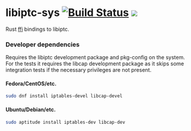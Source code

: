 # libiptc-sys [![Build Status](https://travis-ci.org/vtsingaras/libiptc-sys.svg)](https://travis-ci.org/vtsingaras/libiptc-sys) [![](https://img.shields.io/crates/v/libiptc-sys.svg)](https://crates.io/crates/libiptc-sys)
Rust [ffi](https://doc.rust-lang.org/book/ffi.html) bindings to libiptc.

### Developer dependencies
Requires the libiptc development package and pkg-config on the system.  
For the tests it requires the libcap development package as it skips some integration tests if the necessary privileges are not present.  
#### Fedora/CentOS/etc.
```bash
sudo dnf install iptables-devel libcap-devel
```
#### Ubuntu/Debian/etc.
```bash
sudo aptitude install iptables-dev libcap-dev
```
